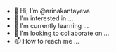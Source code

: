 - 👋 Hi, I’m @arinakantayeva
- 👀 I’m interested in ...
- 🌱 I’m currently learning ...
- 💞️ I’m looking to collaborate on ...
- 📫 How to reach me ...


